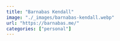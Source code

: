 ```yaml
---
title: "Barnabas Kendall"
image: "./_images/barnabas-kendall.webp"
url: "https://barnabas.me/"
categories: ["personal"]
---
```

